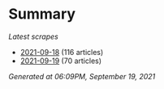# Summary
*Latest scrapes*
* [2021-09-18](https://github.com/nuuuwan/news_lk/blob/data/news_lk.2021-09-18.json) (116 articles)
* [2021-09-19](https://github.com/nuuuwan/news_lk/blob/data/news_lk.2021-09-19.json) (70 articles)

*Generated at 06:09PM, September 19, 2021*